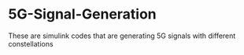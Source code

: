 # 5G-Signal-Generation
These are simulink codes that are generating 5G signals with different constellations
